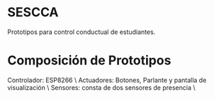# SESCCA
Prototipos para control conductual de estudiantes.

# Composición de Prototipos

Controlador: ESP8266 \\
Actuadores: Botones, Parlante y pantalla de visualización \\
Sensores: consta de dos sensores de presencia \\
